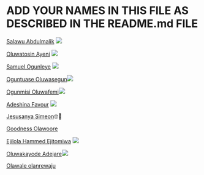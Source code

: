 # ADD YOUR NAMES IN THIS FILE AS DESCRIBED IN THE README.md FILE

[Salawu Abdulmalik](https://github.com/Saintmalik) [<img src="https://img.shields.io/badge/OSCA%20ADO%20EKITI-Lead-green">](https://github.com/saintmalik)

[Oluwatosin Ayeni](https://github.com/Ayenitosin03/) [<img src="https://img.shields.io/badge/OSCA%20ADO%20EKITI-Co--Lead-green">](https://github.com/saintmalik)

[Samuel Ogunleye](https://github.com/Sproff) [<img src="https://img.shields.io/badge/OSCA%20ADO%20EKITI-Hero-green">](https://github.com/Sproff)

[Oguntuase Oluwasegun](https://github.com/Tuasegun)[<img src="https://img.shields.io/badge/OSCA%20ADO%20EKITI-Hero-green">](https://github.com/Tuasegun)

[Ogunmisi Oluwafemi](https://github.com/OgunmisiM)[<img src="https://img.shields.io/badge/OSCA%20ADO%20EKITI-Hero-green">](https://github.com/OgunmisiM)

[Adeshina Favour](https://github.com/favour-dgreat) [<img src="https://img.shields.io/badge/OSCA%20ADO%20EKITI-Hero-green">](https://github.com/favour-dgreat)

[Jesusanya Simeon](https://github.com/Simeon2001)🤓🤖

[Goodness Olawoore](https://github.com/goodnessolawoore)

[Ejilola Hammed Ejitomiwa](https://github.com/EjilolaHammedEjitomiwa) [<img src="https://img.shields.io/badge/OSCA%20ADO%20EKITI-Hero-green">](https://github.com/EjilolaHammedEjitomiwa)

[Oluwakayode Adejare](https://github.com/emmyrespect)[<img src="https://img.shields.io/badge/OSCA%20ADO%20EKITI-Hero-green">](https://github.com/emmyrespect)

[Olawale olanrewaju](https://github.com/larrick12) 
